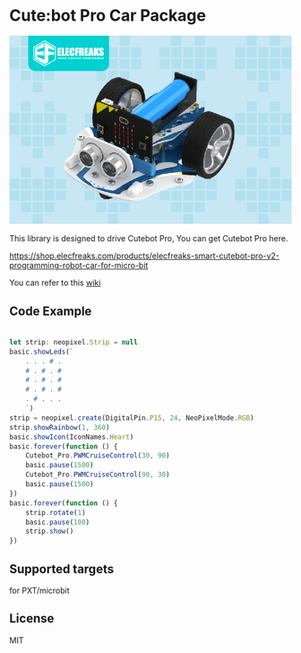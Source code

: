 
# Cute:bot Pro Car Package

![](/image.png/)

This library is designed to drive Cutebot Pro, You can get Cutebot Pro here.

https://shop.elecfreaks.com/products/elecfreaks-smart-cutebot-pro-v2-programming-robot-car-for-micro-bit

You can refer to this [wiki](http://wiki.elecfreaks.com/en/microbit/microbit-smart-car/microbit-samrt-cutebot-pro)

## Code Example
```JavaScript

let strip: neopixel.Strip = null
basic.showLeds(`
    . . . # .
    # . # . #
    # . # . #
    # . # . #
    . # . . .
    `)
strip = neopixel.create(DigitalPin.P15, 24, NeoPixelMode.RGB)
strip.showRainbow(1, 360)
basic.showIcon(IconNames.Heart)
basic.forever(function () {
    Cutebot_Pro.PWMCruiseControl(30, 90)
    basic.pause(1500)
    Cutebot_Pro.PWMCruiseControl(90, 30)
    basic.pause(1500)
})
basic.forever(function () {
    strip.rotate(1)
    basic.pause(100)
    strip.show()
})

```
## Supported targets
for PXT/microbit

## License
MIT

